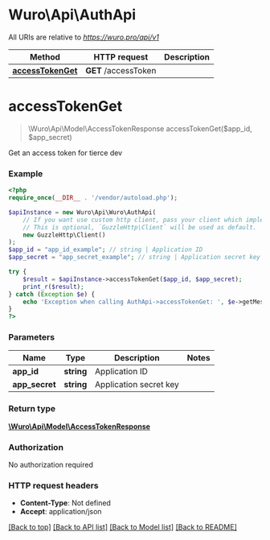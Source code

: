 # Wuro\Api\AuthApi

All URIs are relative to *https://wuro.pro/api/v1*

Method | HTTP request | Description
------------- | ------------- | -------------
[**accessTokenGet**](AuthApi.md#accesstokenget) | **GET** /accessToken | 

# **accessTokenGet**
> \Wuro\Api\Model\AccessTokenResponse accessTokenGet($app_id, $app_secret)



Get an access token for tierce dev

### Example
```php
<?php
require_once(__DIR__ . '/vendor/autoload.php');

$apiInstance = new Wuro\Api\Wuro\AuthApi(
    // If you want use custom http client, pass your client which implements `GuzzleHttp\ClientInterface`.
    // This is optional, `GuzzleHttp\Client` will be used as default.
    new GuzzleHttp\Client()
);
$app_id = "app_id_example"; // string | Application ID
$app_secret = "app_secret_example"; // string | Application secret key

try {
    $result = $apiInstance->accessTokenGet($app_id, $app_secret);
    print_r($result);
} catch (Exception $e) {
    echo 'Exception when calling AuthApi->accessTokenGet: ', $e->getMessage(), PHP_EOL;
}
?>
```

### Parameters

Name | Type | Description  | Notes
------------- | ------------- | ------------- | -------------
 **app_id** | **string**| Application ID |
 **app_secret** | **string**| Application secret key |

### Return type

[**\Wuro\Api\Model\AccessTokenResponse**](../Model/AccessTokenResponse.md)

### Authorization

No authorization required

### HTTP request headers

 - **Content-Type**: Not defined
 - **Accept**: application/json

[[Back to top]](#) [[Back to API list]](../../README.md#documentation-for-api-endpoints) [[Back to Model list]](../../README.md#documentation-for-models) [[Back to README]](../../README.md)

